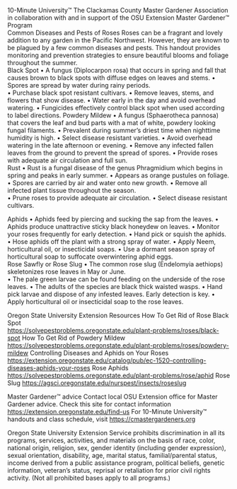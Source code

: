 

10-Minute University™ 
The Clackamas County Master Gardener Association in collaboration with and in support of 
the OSU Extension Master Gardener™ Program   
Common Diseases and Pests of Roses 
Roses can be a fragrant and lovely addition to any garden in the Pacific Northwest. However, 
they are known to be plagued by a few common diseases and pests. This handout provides 
monitoring and prevention strategies to ensure beautiful blooms and foliage throughout the 
summer.  
Black Spot 
• A fungus (Diplocarpon rosa) that occurs in spring and fall that causes brown to black 
spots with diffuse edges on leaves and stems. 
• Spores are spread by water during rainy periods.                   
• Purchase black spot resistant cultivars. 
• Remove leaves, stems, and flowers that show disease. 
• Water early in the day and avoid overhead watering. 
• Fungicides effectively control black spot when used according to label directions. 
Powdery Mildew 
• A fungus (Sphaerotheca pannosa) that covers the leaf and bud parts with a mat of white, 
powdery looking fungal filaments. 
• Prevalent during summer’s driest time when nighttime humidity is high. 
• Select disease resistant varieties. 
• Avoid overhead watering in the late afternoon or evening. 
• Remove any infected fallen leaves from the ground to prevent the spread of spores. 
• Provide roses with adequate air circulation and full sun.  
Rust 
• Rust is a fungal disease of the genus Phragmidium which begins in spring and peaks in 
early summer. 
• Appears as orange pustules on foliage. 
• Spores are carried by air and water onto new growth. 
• Remove all infected plant tissue throughout the season.        
• Prune roses to provide adequate air circulation. 
• Select disease resistant cultivars.                                                                   
 
 

Aphids 
• Aphids feed by piercing and sucking the sap from the leaves. 
• Aphids produce unattractive sticky black honeydew on leaves. 
• Monitor your roses frequently for early detection. 
• Hand pick or squish the aphids. 
• Hose aphids off the plant with a strong spray of water. 
• Apply Neem, horticultural oil, or insecticidal soaps. 
• Use a dormant season spray of horticultural soap to suffocate overwintering aphid eggs.                            
Rose Sawfly or Rose Slug 
• The common rose slug (Endelomyia aethiops) skeletonizes rose leaves in May or June.  
• The pale green larvae can be found feeding on the underside of the rose leaves. 
• The adults of the species are black thick waisted wasps. 
• Hand pick larvae and dispose of any infested leaves. Early detection is key. 
• Apply horticultural oil or insecticidal soap to the rose leaves. 
 
Oregon State University Extension Resources 
How To Get Rid of Rose Black Spot              
https://solvepestproblems.oregonstate.edu/plant-problems/roses/black-spot 
How To Get Rid of Powdery Mildew                 
https://solvepestproblems.oregonstate.edu/plant-problems/roses/powdery-mildew 
Controlling Diseases and Aphids on Your Roses                  
https://extension.oregonstate.edu/catalog/pub/ec-1520-controlling-diseases-aphids-your-roses 
Rose Aphids  
https://solvepestproblems.oregonstate.edu/plant-problems/rose/aphid 
Rose Slug 
https://agsci.oregonstate.edu/nurspest/insects/roseslug 
 
Master Gardener™ advice 
Contact local OSU Extension office for Master Gardener advice. Check this site for contact 
information https://extension.oregonstate.edu/find-us 
For 10-Minute University™ handouts and class schedule, visit https://cmastergardeners.org 
 
 
 
Oregon State University Extension Service prohibits discrimination in all its programs, services, activities, and 
materials on the basis of race, color, national origin, religion, sex, gender identity (including gender expression), 
sexual orientation, disability, age, marital status, familial/parental status, income derived from a public assistance 
program, political beliefs, genetic information, veteran’s status, reprisal or retaliation for prior civil rights activity. 
(Not all prohibited bases apply to all programs.) 